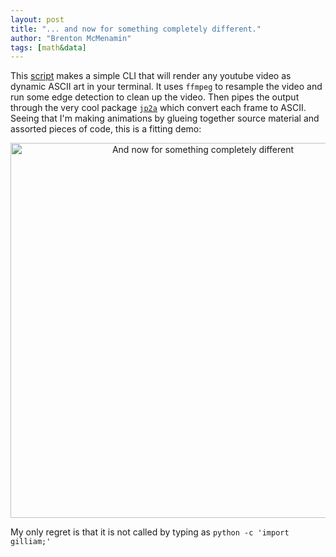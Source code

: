```yaml
---
layout: post
title: "... and now for something completely different."
author: "Brenton McMenamin"
tags: [math&data]
---
```


This [script](https://github.com/bmcmenamin/sundries/blob/master/gilliam/youtube_in_terminal.sh) makes a simple CLI that will render any youtube video as dynamic ASCII art in your terminal. It uses `ffmpeg` to resample the video and run some edge detection to clean up the video. Then pipes the output through the very cool package [`jp2a`](https://csl.name/jp2a/) which convert each frame to ASCII. Seeing that I'm making animations by glueing together source material and assorted pieces of code, this is a fitting demo:

<div align="center">
    <img alt="And now for something completely different" src="/figs/something-different/mp_intro.gif" width="600px">
</div>

My only regret is that it is not called by typing as `python -c 'import gilliam;'`
